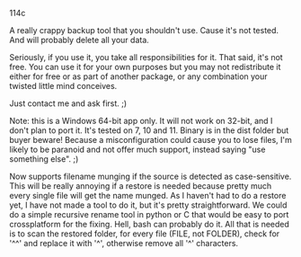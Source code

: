 114c

A really crappy backup tool that you shouldn't use. Cause it's not tested. And will probably delete all your data.

Seriously, if you use it, you take all responsibilities for it. That said, it's not free. 
You can use it for your own purposes but you may not redistribute it either for free or 
as part of another package, or any combination your twisted little mind conceives.

Just contact me and ask first. ;)

Note: this is a Windows 64-bit app only. It will not work on 32-bit, and I don't plan to port it. It's tested on 7, 10 and 11. Binary is in the dist folder but buyer beware! Because a misconfiguration could cause you to lose files, I'm likely to be paranoid and not offer much support, instead saying "use something else". ;)

Now supports filename munging if the source is detected as case-sensitive. This will be really annoying if a restore is needed because pretty much every single file will get the name munged. As I haven't had to do a restore yet, I have not made a tool to do it, but it's pretty straightforward. We could do a simple recursive rename tool in python or C that would be easy to port crossplatform for the fixing. Hell, bash can probably do it. All that is needed is to scan the restored folder, for every file (FILE, not FOLDER), check for '^^' and replace it with '^', otherwise remove all '^' characters.